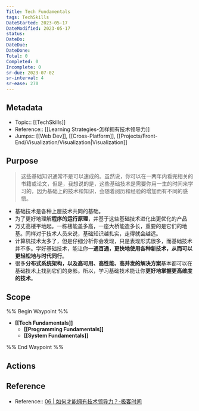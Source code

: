 ```yaml
---
Title: Tech Fundamentals
tags: TechSkills
DateStarted: 2023-05-17
DateModified: 2023-05-17
status:
DateDo:
DateDue: 
DateDone:
Total: 0
Completed: 0
Incomplete: 0
sr-due: 2023-07-02
sr-interval: 4
sr-ease: 270
---
```

## Metadata
- Topic:: [[TechSkills]]
- Reference:: [[Learning Strategies-怎样拥有技术领导力]]
- Jumps:: [[Web Dev]], [[Cross-Platform]], [[Projects/Front-End/Visualization/Visualization|Visualization]]
## Purpose
>这些基础知识通常不是可以速成的。虽然说，你可以在一两年内看完相关的书籍或论文，但是，我想说的是，这些基础技术是需要你用一生的时间来学习的，因为基础上的技术和知识，会随着阅历和经验的增加而有不同的感悟。
- 基础技术是各种上层技术共同的基础。
- 为了更好地理解**程序的运行原理**，并基于这些基础技术进化出更优化的产品
- 万丈高楼平地起。一栋楼能盖多高，一座大桥能造多长，重要的是它们的地基。同样对于技术人员来说，基础知识越扎实，走得就会越远。
- 计算机技术太多了，但是仔细分析你会发现，只是表现形式很多，而基础技术并不多。学好基础技术，能让你**一通百通，更快地使用各种新技术，从而可以更轻松地与时代同行**。
- 很多**分布式系统架构，以及高可用、高性能、高并发的解决方案**基本都可以在基础技术上找到它们的身影。所以，学习基础技术能让你**更好地掌握更高维度的技术**。
## Scope
%% Begin Waypoint %%
- **[[Tech Fundamentals]]**
	- **[[Programming Fundamentals]]**
	- **[[System Fundamentals]]**

%% End Waypoint %%
## Actions
## Reference
- Reference:: [06 | 如何才能拥有技术领导力？-极客时间](https://time.geekbang.org/column/article/291)